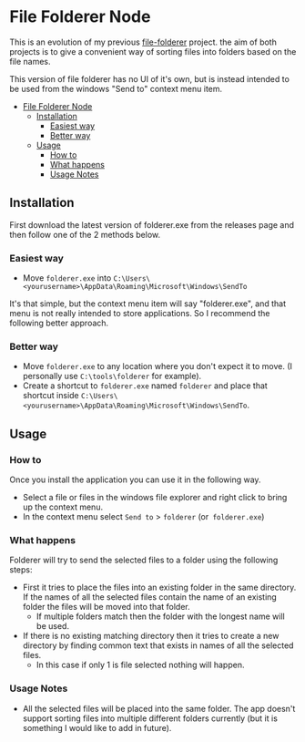 # File Folderer Node

This is an evolution of my previous [file-folderer](https://github.com/razzlero/file-folderer) project. the aim of both projects is to give a convenient way of sorting files into folders based on the file names.

This version of file folderer has no UI of it's own, but is instead intended to be used from the windows "Send to" context menu item.

- [File Folderer Node](#file-folderer-node)
  - [Installation](#installation)
    - [Easiest way](#easiest-way)
    - [Better way](#better-way)
  - [Usage](#usage)
    - [How to](#how-to)
    - [What happens](#what-happens)
    - [Usage Notes](#usage-notes)

## Installation

First download the latest version of folderer.exe from the releases page and then follow one of the 2 methods below.

### Easiest way

- Move `folderer.exe` into `C:\Users\<yourusername>\AppData\Roaming\Microsoft\Windows\SendTo`

It's that simple, but the context menu item will say "folderer.exe", and that menu is not really intended to store applications. So I recommend the following better approach.

### Better way

- Move `folderer.exe` to any location where you don't expect it to move. (I personally use `C:\tools\folderer` for example).
- Create a shortcut to `folderer.exe` named `folderer` and place that shortcut inside `C:\Users\<yourusername>\AppData\Roaming\Microsoft\Windows\SendTo`.

## Usage

### How to

Once you install the application you can use it in the following way.

- Select a file or files in the windows file explorer and right click to bring up the context menu.
- In the context menu select `Send to` > `folderer` (or` folderer.exe`)

### What happens

Folderer will try to send the selected files to a folder using the following steps:
- First it tries to place the files into an existing folder in the same directory. If the names of all the selected files contain the name of an existing folder the files will be moved into that folder.
  - If multiple folders match then the folder with the longest name will be used.
- If there is no existing matching directory then it tries to create a new directory by finding common text that exists in names of all the selected files.
  - In this case if only 1 is file selected nothing will happen.

### Usage Notes
- All the selected files will be placed into the same folder. The app doesn't support sorting files into multiple different folders currently (but it is something I would like to add in future).
